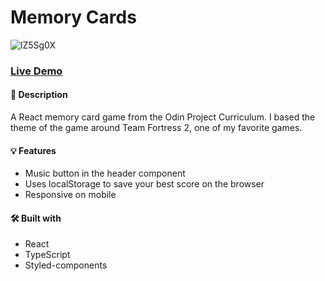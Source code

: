 # Memory Cards

![lZ5Sg0X](https://user-images.githubusercontent.com/46205282/104136024-71fba500-5348-11eb-8cf4-85de58a60a6e.gif)

### [Live Demo](https://sultanbadri.github.io/memory-cards/)

#### 📝 Description
A React memory card game from the Odin Project Curriculum. I based the theme of the game around Team Fortress 2, one of my favorite games.

#### 💡 Features
* Music button in the header component
* Uses localStorage to save your best score on the browser
* Responsive on mobile

#### 🛠️ Built with 
 * React
 * TypeScript
 * Styled-components
 
